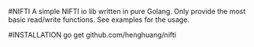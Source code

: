 #NIFTI
A simple NIFTI io lib written in pure Golang. Only provide the most basic read/write functions.
See examples for the usage.

#INSTALLATION
go get github.com/henghuang/nifti
